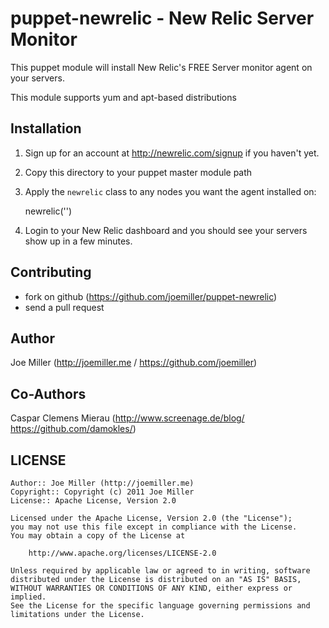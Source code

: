 puppet-newrelic - New Relic Server Monitor
==========================================

This puppet module will install New Relic's FREE Server monitor
agent on your servers.

This module supports yum and apt-based distributions

Installation
------------

1. Sign up for an account at http://newrelic.com/signup if you
   haven't yet.
2. Copy this directory to your puppet master module path
3. Apply the `newrelic` class to any nodes you want the agent installed on:

    newrelic('<your license key>')

4. Login to your New Relic dashboard and you should see your servers show up
   in a few minutes.

Contributing
------------

- fork on github (https://github.com/joemiller/puppet-newrelic)
- send a pull request

Author
------
Joe Miller (http://joemiller.me / https://github.com/joemiller)

Co-Authors
----------
Caspar Clemens Mierau (http://www.screenage.de/blog/ https://github.com/damokles/)

LICENSE
-------

    Author:: Joe Miller (http://joemiller.me)
    Copyright:: Copyright (c) 2011 Joe Miller
    License:: Apache License, Version 2.0

    Licensed under the Apache License, Version 2.0 (the "License");
    you may not use this file except in compliance with the License.
    You may obtain a copy of the License at

        http://www.apache.org/licenses/LICENSE-2.0

    Unless required by applicable law or agreed to in writing, software
    distributed under the License is distributed on an "AS IS" BASIS,
    WITHOUT WARRANTIES OR CONDITIONS OF ANY KIND, either express or implied.
    See the License for the specific language governing permissions and
    limitations under the License.
